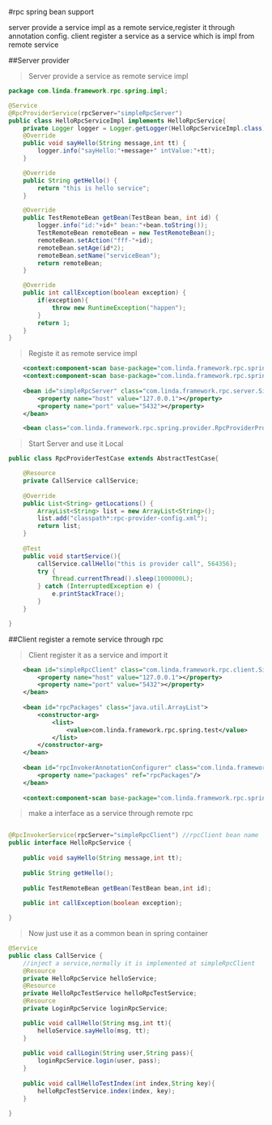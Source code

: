 #rpc spring bean support

server provide a service impl as a remote service,register it through annotation config.
client register a service as a service which is impl from remote service

##Server provider

>Server provide a service as remote service impl

```java
package com.linda.framework.rpc.spring.impl;

@Service
@RpcProviderService(rpcServer="simpleRpcServer")
public class HelloRpcServiceImpl implements HelloRpcService{
	private Logger logger = Logger.getLogger(HelloRpcServiceImpl.class);
	@Override
	public void sayHello(String message,int tt) {
		logger.info("sayHello:"+message+" intValue:"+tt);
	}

	@Override
	public String getHello() {
		return "this is hello service";
	}

	@Override
	public TestRemoteBean getBean(TestBean bean, int id) {
		logger.info("id:"+id+" bean:"+bean.toString());
		TestRemoteBean remoteBean = new TestRemoteBean();
		remoteBean.setAction("fff-"+id);
		remoteBean.setAge(id*2);
		remoteBean.setName("serviceBean");
		return remoteBean;
	}

	@Override
	public int callException(boolean exception) {
		if(exception){
			throw new RuntimeException("happen");
		}
		return 1;
	}
}

```
>Registe it as remote service impl

```xml
	<context:component-scan base-package="com.linda.framework.rpc.spring.impl"></context:component-scan>
	<context:component-scan base-package="com.linda.framework.rpc.spring.test"></context:component-scan>
	
	<bean id="simpleRpcServer" class="com.linda.framework.rpc.server.SimpleRpcServer">
		<property name="host" value="127.0.0.1"></property>
		<property name="port" value="5432"></property>
	</bean>

	<bean class="com.linda.framework.rpc.spring.provider.RpcProviderProcessor" destroy-method="stopRpcService"/>
```

>Start Server and use it Local

```java
public class RpcProviderTestCase extends AbstractTestCase{

	@Resource
	private CallService callService;
	
	@Override
	public List<String> getLocations() {
		ArrayList<String> list = new ArrayList<String>();
		list.add("classpath*:rpc-provider-config.xml");
		return list;
	}
	
	@Test
	public void startService(){
		callService.callHello("this is provider call", 564356);
		try {
			Thread.currentThread().sleep(1000000L);
		} catch (InterruptedException e) {
			e.printStackTrace();
		}
	}

}
```

##Client register a remote service through rpc

>Client register it as a service and import it

```xml
	<bean id="simpleRpcClient" class="com.linda.framework.rpc.client.SimpleRpcClient">
		<property name="host" value="127.0.0.1"></property>
		<property name="port" value="5432"></property>
	</bean>	
	
	<bean id="rpcPackages" class="java.util.ArrayList">
		<constructor-arg>
			<list>
				<value>com.linda.framework.rpc.spring.test</value>
			</list>
		</constructor-arg>
	</bean>
	
	<bean id="rpcInvokerAnnotationConfigurer" class="com.linda.framework.rpc.spring.invoker.RpcInvokerAnnotationConfigurer" destroy-method="stopRpcService">
		<property name="packages" ref="rpcPackages"/>
	</bean>
	
	<context:component-scan base-package="com.linda.framework.rpc.spring.test"></context:component-scan>
```
>make a interface as a service through remote rpc

```java

@RpcInvokerService(rpcServer="simpleRpcClient") //rpcClient bean name
public interface HelloRpcService {
	
	public void sayHello(String message,int tt);
	
	public String getHello();
	
	public TestRemoteBean getBean(TestBean bean,int id);
	
	public int callException(boolean exception);

}
```
>Now just use it as a common bean in spring container

```java
@Service
public class CallService {
    //inject a service,normally it is implemented at simpleRpcClient
	@Resource
	private HelloRpcService helloService;
	@Resource
	private HelloRpcTestService helloRpcTestService;
	@Resource
	private LoginRpcService loginRpcService;

	public void callHello(String msg,int tt){
		helloService.sayHello(msg, tt);
	}
	
	public void callLogin(String user,String pass){
		loginRpcService.login(user, pass);
	}
	
	public void callHelloTestIndex(int index,String key){
		helloRpcTestService.index(index, key);
	}
	
}
```
